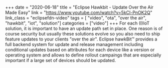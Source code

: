 +++
date = "2020-06-18"
title = "Eclipse Hawkbit - Update Over the Air Made Easy"
link = "https://www.youtube.com/watch?v=5kCl-PnOK2Q"
link_class  = "eclipsefdn-video"
tags = [ "video", "ota", "over the air", "hawkbit", "iot", "solution"]
categories = ["video"]
+++
For each (I)IoT solution, it is important to have an update path set in place. One reason is of course security but usually these solutions evolve so you also need to ship feature updates to your clients "over the air". Eclipse hawkBit™ provides a full backend system for update and release management including conditional updates based on attributes for each device like a version or operating system and allows to define rollout campaings that are especially important if a large set of devices should be updated.
